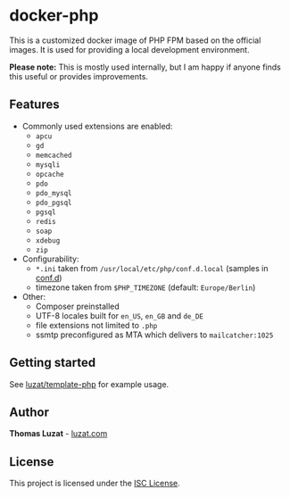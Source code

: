 # docker-php

This is a customized docker image of PHP FPM based on the official images. It is used for providing a local development environment.

**Please note:** This is mostly used internally, but I am happy if anyone finds this useful or provides improvements.

## Features

* Commonly used extensions are enabled:
  * `apcu`
  * `gd`
  * `memcached`
  * `mysqli`
  * `opcache`
  * `pdo`
  * `pdo_mysql`
  * `pdo_pgsql`
  * `pgsql`
  * `redis`
  * `soap`
  * `xdebug`
  * `zip`
* Configurability:
  * `*.ini` taken from `/usr/local/etc/php/conf.d.local` (samples in [conf.d](conf.d))
  * timezone taken from `$PHP_TIMEZONE` (default: `Europe/Berlin`)
* Other:
  * Composer preinstalled
  * UTF-8 locales built for `en_US`, `en_GB` and `de_DE`
  * file extensions not limited to `.php`
  * ssmtp preconfigured as MTA which delivers to `mailcatcher:1025`

## Getting started

See [luzat/template-php](https://github.com/luzat/template-php) for example usage.

## Author

**Thomas Luzat** - [luzat.com](https://luzat.com/)

## License

This project is licensed under the [ISC License](LICENSE.md).
